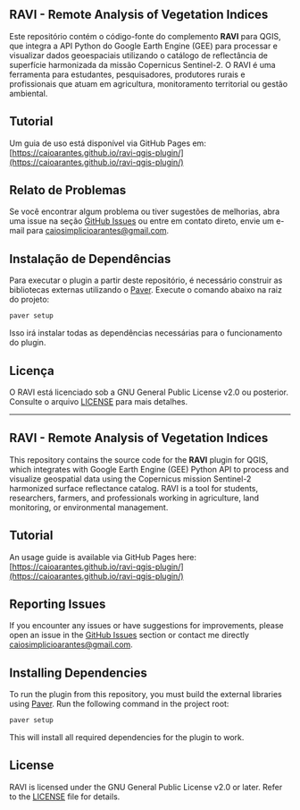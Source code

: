 ## RAVI - Remote Analysis of Vegetation Indices

Este repositório contém o código-fonte do complemento **RAVI** para QGIS, que integra a API Python do Google Earth Engine (GEE) para processar e visualizar dados geoespaciais utilizando o catálogo de reflectância de superfície harmonizada da missão Copernicus Sentinel-2. O RAVI é uma ferramenta para estudantes, pesquisadores, produtores rurais e profissionais que atuam em agricultura, monitoramento territorial ou gestão ambiental.

## Tutorial
Um guia de uso está disponível via GitHub Pages em:  
[https://caioarantes.github.io/ravi-qgis-plugin/](https://caioarantes.github.io/ravi-qgis-plugin/)  

## Relato de Problemas
Se você encontrar algum problema ou tiver sugestões de melhorias, abra uma issue na seção [GitHub Issues](https://github.com/caioarantes/ravi-qgis-plugin/issues) ou entre em contato direto, envie um e-mail para [caiosimplicioarantes@gmail.com](mailto:contato@caioarantes.com.br).


## Instalação de Dependências

Para executar o plugin a partir deste repositório, é necessário construir as bibliotecas externas utilizando o [Paver](https://pythonhosted.org/Paver/). Execute o comando abaixo na raiz do projeto:

```bash
paver setup
```
Isso irá instalar todas as dependências necessárias para o funcionamento do plugin.

## Licença
O RAVI está licenciado sob a GNU General Public License v2.0 ou posterior. Consulte o arquivo [LICENSE](https://github.com/caioarantes/ravi-qgis-plugin/blob/main/LICENSE) para mais detalhes.

---

## RAVI - Remote Analysis of Vegetation Indices

This repository contains the source code for the **RAVI** plugin for QGIS, which integrates with Google Earth Engine (GEE) Python API to process and visualize geospatial data using the Copernicus mission Sentinel-2 harmonized surface reflectance catalog. RAVI is a tool for students, researchers, farmers, and professionals working in agriculture, land monitoring, or environmental management.

## Tutorial
An usage guide is available via GitHub Pages here:  
[https://caioarantes.github.io/ravi-qgis-plugin/](https://caioarantes.github.io/ravi-qgis-plugin/)  

## Reporting Issues
If you encounter any issues or have suggestions for improvements, please open an issue in the [GitHub Issues](https://github.com/caioarantes/ravi-qgis-plugin/issues) section or contact me directly [caiosimplicioarantes@gmail.com](mailto:caiosimplicioarantes@gmail.com).

## Installing Dependencies

To run the plugin from this repository, you must build the external libraries using [Paver](https://pythonhosted.org/Paver/). Run the following command in the project root:

```bash
paver setup
```

This will install all required dependencies for the plugin to work.

## License
RAVI is licensed under the GNU General Public License v2.0 or later. Refer to the [LICENSE](https://github.com/caioarantes/ravi-qgis-plugin/blob/main/LICENSE) file for details.


